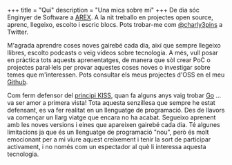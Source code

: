 +++
title = "Qui"
description = "Una mica sobre mi"
+++
De dia sóc Enginyer de Software a [AREX](https://arex.io/). A la nit treballo en projectes open source, aprenc, llegeixo, escolto i escric blocs. Pots trobar-me com [@charly3pins](https://twitter.com/charly3pins) a Twitter.

M'agrada aprendre coses noves gairebé cada dia, així que sempre llegeixo llibres, escolto podcasts o veig vídeos sobre tecnologia. A més, vull posar en pràctica tots aquests aprenentatges, de manera que sòl crear PoC o projectes paral·lels per provar aquestes coses noves o investigar sobre temes que m'interessen. Pots consultar els meus projectes d'OSS en el meu [Github](https://github.com/charly3pins).

Com ferm defensor del [principi KISS](https://ca.wikipedia.org/wiki/Principi_KISS), quan fa alguns anys vaig trobar [Go](https://golang.org/) ... va ser amor a primera vista! Tota aquesta senzillesa que sempre he estat defensant, es va fer realitat en un llenguatge de programació. Des de llavors va començar un llarg viatge que encara no ha acabat. Segueixo aprenent amb les noves versions i eines que apareixen gairebé cada dia. Té algunes limitacions ja que és un llenguatge de programació "nou", però és molt emocionant per a mi viure aquest creixement i tenir la sort de participar activament, i no només com un espectador al què li interessa aquesta tecnologia.